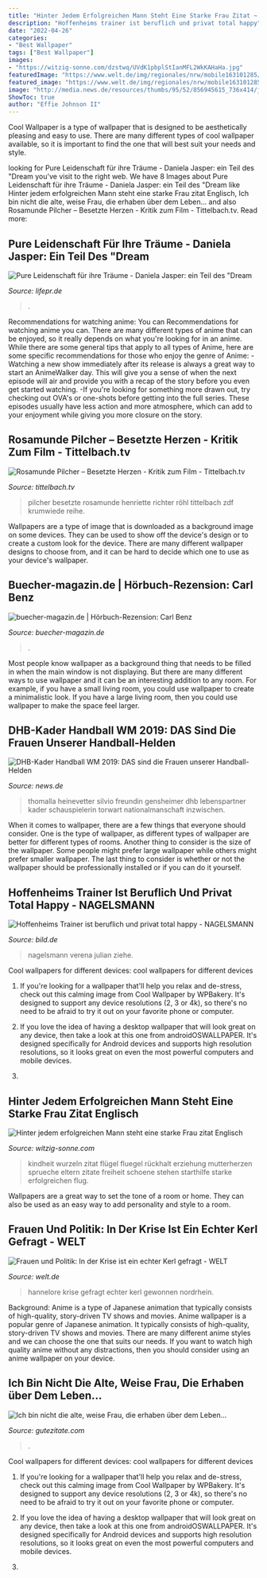 ```yaml
---
title: "Hinter Jedem Erfolgreichen Mann Steht Eine Starke Frau Zitat ~ Dhb-kader Handball Wm 2019: Das Sind Die Frauen Unserer Handball-helden"
description: "Hoffenheims trainer ist beruflich und privat total happy"
date: "2022-04-26"
categories:
- "Best Wallpaper"
tags: ["Best Wallpaper"]
images:
- "https://witzig-sonne.com/dzstwq/UVdK1pbplStIanMFL2WkKAHaHa.jpg"
featuredImage: "https://www.welt.de/img/regionales/nrw/mobile163101285/4332501417-ci102l-w1024/Hannelore-Kraft-und-Martin-Schulz.jpg"
featured_image: "https://www.welt.de/img/regionales/nrw/mobile163101285/4332501417-ci102l-w1024/Hannelore-Kraft-und-Martin-Schulz.jpg"
image: "http://media.news.de/resources/thumbs/95/52/856945615_736x414/jpg-1548326973.jpg"
ShowToc: true
author: "Effie Johnson II"
---
```



Cool Wallpaper is a type of wallpaper that is designed to be aesthetically pleasing and easy to use. There are many different types of cool wallpaper available, so it is important to find the one that will best suit your needs and style.

	

		
looking for Pure Leidenschaft für ihre Träume - Daniela Jasper: ein Teil des &quot;Dream you've visit to the right web. We have 8 Images about Pure Leidenschaft für ihre Träume - Daniela Jasper: ein Teil des &quot;Dream like Hinter jedem erfolgreichen Mann steht eine starke Frau zitat Englisch, Ich bin nicht die alte, weise Frau, die erhaben über dem Leben... and also Rosamunde Pilcher – Besetzte Herzen - Kritik zum Film - Tittelbach.tv. Read more:
		
    
## Pure Leidenschaft Für Ihre Träume - Daniela Jasper: Ein Teil Des &quot;Dream

<img loading=lazy src="https://cdn.lifepr.de/a/fca029218227b498/attachments/0444199.attachment/filename/Daniela_Jasper.gif" onerror="this.onerror=null;this.src='https://tse4.mm.bing.net/th?id=OIP.wlPSdcVTSWdUQtw0DkNt7wHaJ4&amp;pid=15.1';" alt="Pure Leidenschaft für ihre Träume - Daniela Jasper: ein Teil des &quot;Dream">

_Source: lifepr.de_

>. 

	

Recommendations for watching anime: You can
Recommendations for watching anime you can. There are many different types of anime that can be enjoyed, so it really depends on what you're looking for in an anime. While there are some general tips that apply to all types of Anime, here are some specific recommendations for those who enjoy the genre of Anime: 
-Watching a new show immediately after its release is always a great way to start an AnimeWalker day. This will give you a sense of when the next episode will air and provide you with a recap of the story before you even get started watching. 
-If you're looking for something more drawn out, try checking out OVA's or one-shots before getting into the full series. These episodes usually have less action and more atmosphere, which can add to your enjoyment while giving you more closure on the story.

    
## Rosamunde Pilcher – Besetzte Herzen - Kritik Zum Film - Tittelbach.tv

<img loading=lazy src="https://i0.wp.com/image.tittelbach.tv/article/2997-52c0cb21d7472-thu-00000000000000.jpg" onerror="this.onerror=null;this.src='https://tse3.mm.bing.net/th?id=OIP.JDqwsiXK8Owa4XxSUrZh_gAAAA&amp;pid=15.1';" alt="Rosamunde Pilcher – Besetzte Herzen - Kritik zum Film - Tittelbach.tv">

_Source: tittelbach.tv_

>pilcher besetzte rosamunde henriette richter röhl tittelbach zdf krumwiede reihe. 

	

Wallpapers are a type of image that is downloaded as a background image on some devices. They can be used to show off the device's design or to create a custom look for the device. There are many different wallpaper designs to choose from, and it can be hard to decide which one to use as your device's wallpaper.

    
## Buecher-magazin.de | Hörbuch-Rezension: Carl Benz

<img loading=lazy src="http://www.buecher-magazin.de/files/imagecache/highslide_full/cover/carl_benz.jpg" onerror="this.onerror=null;this.src='https://tse2.mm.bing.net/th?id=OIP.Ns4ZVHth4IS0ypNo1YbOUgHaHa&amp;pid=15.1';" alt="buecher-magazin.de | Hörbuch-Rezension: Carl Benz">

_Source: buecher-magazin.de_

>. 

	

Most people know wallpaper as a background thing that needs to be filled in when the main window is not displaying. But there are many different ways to use wallpaper and it can be an interesting addition to any room. For example, if you have a small living room, you could use wallpaper to create a minimalistic look. If you have a large living room, then you could use wallpaper to make the space feel larger.

    
## DHB-Kader Handball WM 2019: DAS Sind Die Frauen Unserer Handball-Helden

<img loading=lazy src="http://media.news.de/resources/thumbs/95/52/856945615_736x414/jpg-1548326973.jpg" onerror="this.onerror=null;this.src='https://tse3.mm.bing.net/th?id=OIP.fCPD2PkCxBlsY4zvqu7R4wHaEK&amp;pid=15.1';" alt="DHB-Kader Handball WM 2019: DAS sind die Frauen unserer Handball-Helden">

_Source: news.de_

>thomalla heinevetter silvio freundin gensheimer dhb lebenspartner kader schauspielerin torwart nationalmanschaft inzwischen. 

	

When it comes to wallpaper, there are a few things that everyone should consider. One is the type of wallpaper, as different types of wallpaper are better for different types of rooms. Another thing to consider is the size of the wallpaper. Some people might prefer large wallpaper while others might prefer smaller wallpaper. The last thing to consider is whether or not the wallpaper should be professionally installed or if you can do it yourself.

    
## Hoffenheims Trainer Ist Beruflich Und Privat Total Happy - NAGELSMANN

<img loading=lazy src="https://bilder.bild.de/fotos/julian-nagelsmann-200320610-50949880/Bild/2.bild.jpg" onerror="this.onerror=null;this.src='https://tse1.mm.bing.net/th?id=OIP.cSqTFmXJ1gKbH8pLT89I2gHaIy&amp;pid=15.1';" alt="Hoffenheims Trainer ist beruflich und privat total happy - NAGELSMANN">

_Source: bild.de_

>nagelsmann verena julian ziehe. 

	

Cool wallpapers for different devices:
cool wallpapers for different devices 

1. If you're looking for a wallpaper that'll help you relax and de-stress, check out this calming image from Cool Wallpaper by WPBakery. It's designed to support any device resolutions (2, 3 or 4k), so there's no need to be afraid to try it out on your favorite phone or computer.

2. If you love the idea of having a desktop wallpaper that will look great on any device, then take a look at this one from androidOSWALLPAPER. It's designed specifically for Android devices and supports high resolution resolutions, so it looks great on even the most powerful computers and mobile devices.

3.

    
## Hinter Jedem Erfolgreichen Mann Steht Eine Starke Frau Zitat Englisch

<img loading=lazy src="https://witzig-sonne.com/dzstwq/UVdK1pbplStIanMFL2WkKAHaHa.jpg" onerror="this.onerror=null;this.src='https://tse4.mm.bing.net/th?id=OIP.EyB91nYvWDAPpAyHZ9Y6XQAAAA&amp;pid=15.1';" alt="Hinter jedem erfolgreichen Mann steht eine starke Frau zitat Englisch">

_Source: witzig-sonne.com_

>kindheit wurzeln zitat flügel fluegel rückhalt erziehung mutterherzen sprueche eltern zitate freiheit schoene stehen starthilfe starke erfolgreichen flug. 

	

Wallpapers are a great way to set the tone of a room or home. They can also be used as an easy way to add personality and style to a room.

    
## Frauen Und Politik: In Der Krise Ist Ein Echter Kerl Gefragt - WELT

<img loading=lazy src="https://www.welt.de/img/regionales/nrw/mobile163101285/4332501417-ci102l-w1024/Hannelore-Kraft-und-Martin-Schulz.jpg" onerror="this.onerror=null;this.src='https://tse1.mm.bing.net/th?id=OIP.VVa3AyAMcpL0SOpCKUhT8wHaHP&amp;pid=15.1';" alt="Frauen und Politik: In der Krise ist ein echter Kerl gefragt - WELT">

_Source: welt.de_

>hannelore krise gefragt echter kerl gewonnen nordrhein. 

	

Background: Anime is a type of Japanese animation that typically consists of high-quality, story-driven TV shows and movies.
Anime wallpaper is a popular genre of Japanese animation. It typically consists of high-quality, story-driven TV shows and movies. There are many different anime styles and we can choose the one that suits our needs. If you want to watch high quality anime without any distractions, then you should consider using an anime wallpaper on your device.

    
## Ich Bin Nicht Die Alte, Weise Frau, Die Erhaben über Dem Leben...

<img loading=lazy src="https://gutezitate.com/zitate-bilder/zitat-ich-bin-nicht-die-alte-weise-frau-die-erhaben-uber-dem-leben-steht-ich-riskiere-ich-fordere-lotti-huber-281144.jpg" onerror="this.onerror=null;this.src='https://tse3.mm.bing.net/th?id=OIP.VNMrzIq11bCICvcWZ5PCowHaDf&amp;pid=15.1';" alt="Ich bin nicht die alte, weise Frau, die erhaben über dem Leben...">

_Source: gutezitate.com_

>. 

	

Cool wallpapers for different devices:
cool wallpapers for different devices 

1. If you're looking for a wallpaper that'll help you relax and de-stress, check out this calming image from Cool Wallpaper by WPBakery. It's designed to support any device resolutions (2, 3 or 4k), so there's no need to be afraid to try it out on your favorite phone or computer.

2. If you love the idea of having a desktop wallpaper that will look great on any device, then take a look at this one from androidOSWALLPAPER. It's designed specifically for Android devices and supports high resolution resolutions, so it looks great on even the most powerful computers and mobile devices.

3.

